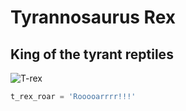 # Tyrannosaurus Rex

## King of the tyrant reptiles

![T-rex](https://i.redd.it/jm9gfn3iao991.jpg)

```python
t_rex_roar = 'Rooooarrrr!!!'
```

